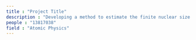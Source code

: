 ```yaml
---
title : "Project Title"
description : "Developing a method to estimate the finite nuclear size effect on the energy levels of heavy muonic atoms (Atomic Physics, 2016, MPI of Nuclear Physics)"
people : "13817038"
field : "Atomic Physics"
---
```

